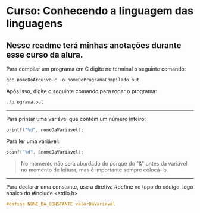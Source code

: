# Curso: Conhecendo a linguagem das linguagens

Nesse readme terá minhas anotações durante esse curso da alura.
---

Para compilar um programa em C digite no terminal o seguinte comando:
```C
gcc nomeDoArquivo.c -o nomeDoProgramaCompilado.out
```

Após isso, digite o seguinte comando para rodar o programa:
```C
./programa.out
```
---

Para printar uma variável que contém um número inteiro:
```C
printf("%d", nomeDaVariavel);
```

Para ler uma variável:
```C
scanf("%d", &nomeDaVariavel);
```

> No momento não será abordado do porque do "&" antes da variável no momento de leitura, mas é importante sempre colocá-lo.
---

Para declarar uma constante, use a diretiva #define no topo do código, logo abaixo do #include <stdio.h>
```C
#define NOME_DA_CONSTANTE valorDaVariavel
```

